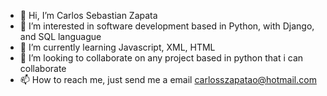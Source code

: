 - 👋 Hi, I’m Carlos Sebastian Zapata
- 👀 I’m interested in software development based in Python, with Django, and SQL languague
- 🌱 I’m currently learning Javascript, XML, HTML
- 💞️ I’m looking to collaborate on any project based in python that i can collaborate
- 📫 How to reach me, just send me a email carlosszapatao@hotmail.com

<!---
benzunum93/benzunum93 is a ✨ special ✨ repository because its `README.md` (this file) appears on your GitHub profile.
You can click the Preview link to take a look at your changes.
--->
